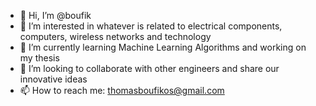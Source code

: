 - 👋 Hi, I’m @boufik
- 👀 I’m interested in whatever is related to electrical components, computers, wireless networks and technology
- 🌱 I’m currently learning Machine Learning Algorithms and working on my thesis
- 💞️ I’m looking to collaborate with other engineers and share our innovative ideas
- 📫 How to reach me: thomasboufikos@gmail.com

<!---
boufik/boufik is a ✨ special ✨ repository because its `README.md` (this file) appears on your GitHub profile.
You can click the Preview link to take a look at your changes.
--->
